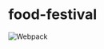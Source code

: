 # food-festival

![Webpack](https://img.shields.io/badge/webpack-%238DD6F9.svg?style=for-the-badge&logo=webpack&logoColor=black)
